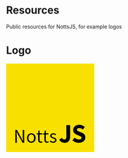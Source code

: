 # Resources
Public resources for NottsJS, for example logos

# Logo
![NottsJS](https://raw.githubusercontent.com/nottsjs/resources/master/nottsjs.png)

